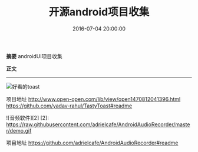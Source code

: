 ﻿---
title: 开源android项目收集
date: 2016-07-04 20:00:00
categories:
  - android
  - android项目收集
  - androidUI项目收集
tags: 开源android项目收集
---

**摘要**
androidUI项目收集

<!--more-->

**正文**

----------
![好看的toast][1]



  [1]: http://static.open-open.com/lib/uploadImg/20160810/20160810145632_925.gif
  项目地址
  http://www.open-open.com/lib/view/open1470812041396.html
  https://github.com/yadav-rahul/TastyToast#readme
  
  ![音频软件][2]
  [2]: https://raw.githubusercontent.com/adrielcafe/AndroidAudioRecorder/master/demo.gif
  
  项目地址
  https://github.com/adrielcafe/AndroidAudioRecorder#readme